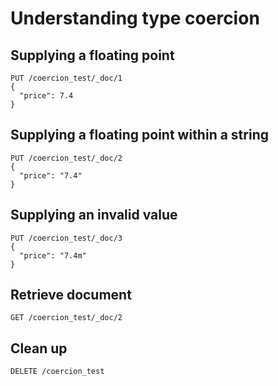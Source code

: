 # Understanding type coercion

## Supplying a floating point
```
PUT /coercion_test/_doc/1
{
  "price": 7.4
}
```

## Supplying a floating point within a string
```
PUT /coercion_test/_doc/2
{
  "price": "7.4"
}
```

## Supplying an invalid value
```
PUT /coercion_test/_doc/3
{
  "price": "7.4m"
}
```

## Retrieve document
```
GET /coercion_test/_doc/2
```

## Clean up
```
DELETE /coercion_test
```